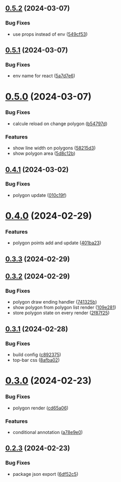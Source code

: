 ## [0.5.2](https://github.com/b-partners/bpartners-annotator-ui/compare/v0.5.1...v0.5.2) (2024-03-07)


### Bug Fixes

* use props instead of env ([549cf53](https://github.com/b-partners/bpartners-annotator-ui/commit/549cf53ec737de9732b12a10d54d42efc8070214))



## [0.5.1](https://github.com/b-partners/bpartners-annotator-ui/compare/v0.5.0...v0.5.1) (2024-03-07)


### Bug Fixes

* env name for react ([5a7d7e6](https://github.com/b-partners/bpartners-annotator-ui/commit/5a7d7e6b832533e7d134df6e381a5ee526e35119))



# [0.5.0](https://github.com/b-partners/bpartners-annotator-ui/compare/v0.4.1...v0.5.0) (2024-03-07)


### Bug Fixes

* calcule reload on change polygon ([b54797d](https://github.com/b-partners/bpartners-annotator-ui/commit/b54797db404073625d5db777237fc2977cd5d64e))


### Features

* show line width on polygons ([58215d3](https://github.com/b-partners/bpartners-annotator-ui/commit/58215d3f745fe71cda5ad9378096747671c14625))
* show polygon area ([5d8c12b](https://github.com/b-partners/bpartners-annotator-ui/commit/5d8c12b8d5d560061f1790635ed23bfe2095f9ea))



## [0.4.1](https://github.com/b-partners/bpartners-annotator-ui/compare/v0.4.0...v0.4.1) (2024-03-02)


### Bug Fixes

* polygon update ([010c19f](https://github.com/b-partners/bpartners-annotator-ui/commit/010c19f75647587b2dd7898b2149d5cf7058c41b))



# [0.4.0](https://github.com/b-partners/bpartners-annotator-ui/compare/v0.3.3...v0.4.0) (2024-02-29)


### Features

* polygon points add and update ([401ba23](https://github.com/b-partners/bpartners-annotator-ui/commit/401ba23a642645d4d14dd0e2a233a7cd917edcdc))



## [0.3.3](https://github.com/b-partners/bpartners-annotator-ui/compare/v0.3.2...v0.3.3) (2024-02-29)



## [0.3.2](https://github.com/b-partners/bpartners-annotator-ui/compare/v0.3.1...v0.3.2) (2024-02-29)


### Bug Fixes

* polygon draw ending handler ([741325b](https://github.com/b-partners/bpartners-annotator-ui/commit/741325bb6183a47d3285e3ac2c488064a5a4c84d))
* show polygon from polygon list render ([109e281](https://github.com/b-partners/bpartners-annotator-ui/commit/109e281a74d22bf598ba178cd5e8e01b4269a444))
* store polygon state on every render ([2f87f25](https://github.com/b-partners/bpartners-annotator-ui/commit/2f87f252ed102bba236cf5b5820a4d322c5632d5))



## [0.3.1](https://github.com/b-partners/bpartners-annotator-ui/compare/v0.3.0...v0.3.1) (2024-02-28)


### Bug Fixes

* build config ([c892375](https://github.com/b-partners/bpartners-annotator-ui/commit/c8923750f2663fd5ea97a4493a77c2981cee612f))
* top-bar css ([8afba02](https://github.com/b-partners/bpartners-annotator-ui/commit/8afba02900ed144104096370d48b1e3a8e7a971e))



# [0.3.0](https://github.com/b-partners/bpartners-annotator-ui/compare/v0.2.3...v0.3.0) (2024-02-23)


### Bug Fixes

* polygon render ([cd65a06](https://github.com/b-partners/bpartners-annotator-ui/commit/cd65a0662ddbe4ab3cfeeabeeae4a7540df04854))


### Features

* conditional annotation  ([a78e9e0](https://github.com/b-partners/bpartners-annotator-ui/commit/a78e9e08b713c294d8929d5634ff9d43b51bc1fd))



## [0.2.3](https://github.com/b-partners/bpartners-annotator-ui/compare/v0.2.1...v0.2.3) (2024-02-23)


### Bug Fixes

* package json export ([6df52c5](https://github.com/b-partners/bpartners-annotator-ui/commit/6df52c575db423a1787ff735ee43e7968fcfdd5b))



